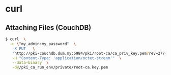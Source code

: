 curl
====


Attaching Files (CouchDB)
-------------------------

```bash
$ curl  \
  -u \"my_admin:my_password"  \
   -X PUT   \
   "http://pki-couchdb.dum.my:5984/pki/root-ca/ca_priv_key.pem?rev=277-d915cc08d32cd7b986a68e833d04b7ff\"  \
   -H "Content-Type: 'application/octet-stream'"  \
   --data-binary  \
   -d@/pki_ca_run_env/private/root-ca.key.pem
```
